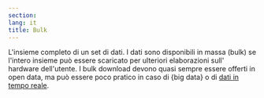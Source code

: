 ```yaml
---
section: 
lang: it
title: Bulk 
---
```

L'insieme completo di un set di dati. I dati sono disponibili in massa (bulk) se l'intero insieme può essere scaricato per ulteriori elaborazioni sull' hardware dell'utente. I bulk download devono quasi sempre essere offerti in open data, ma può essere poco pratico in caso di {big data} o di [dati in tempo reale](/glossary/in/real-time-data/).
